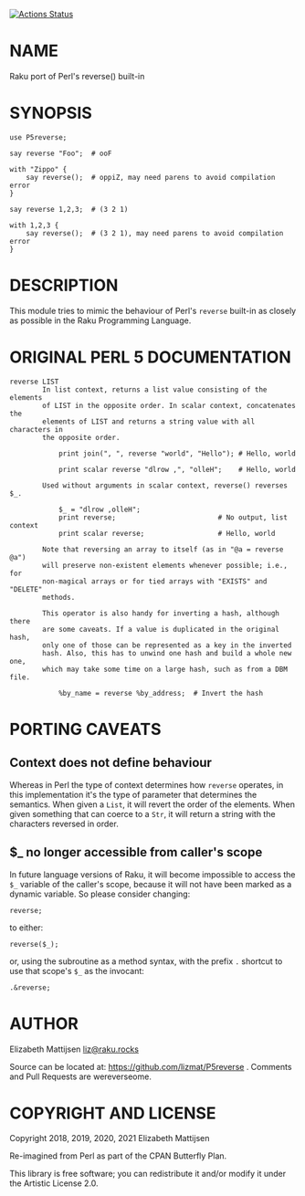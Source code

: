 [![Actions Status](https://github.com/lizmat/P5reverse/workflows/test/badge.svg)](https://github.com/lizmat/P5reverse/actions)

NAME
====

Raku port of Perl's reverse() built-in

SYNOPSIS
========

    use P5reverse;

    say reverse "Foo";  # ooF

    with "Zippo" {
        say reverse();  # oppiZ, may need parens to avoid compilation error
    }

    say reverse 1,2,3;  # (3 2 1)

    with 1,2,3 {
        say reverse();  # (3 2 1), may need parens to avoid compilation error
    }

DESCRIPTION
===========

This module tries to mimic the behaviour of Perl's `reverse` built-in as closely as possible in the Raku Programming Language.

ORIGINAL PERL 5 DOCUMENTATION
=============================

    reverse LIST
            In list context, returns a list value consisting of the elements
            of LIST in the opposite order. In scalar context, concatenates the
            elements of LIST and returns a string value with all characters in
            the opposite order.

                print join(", ", reverse "world", "Hello"); # Hello, world

                print scalar reverse "dlrow ,", "olleH";    # Hello, world

            Used without arguments in scalar context, reverse() reverses $_.

                $_ = "dlrow ,olleH";
                print reverse;                         # No output, list context
                print scalar reverse;                  # Hello, world

            Note that reversing an array to itself (as in "@a = reverse @a")
            will preserve non-existent elements whenever possible; i.e., for
            non-magical arrays or for tied arrays with "EXISTS" and "DELETE"
            methods.

            This operator is also handy for inverting a hash, although there
            are some caveats. If a value is duplicated in the original hash,
            only one of those can be represented as a key in the inverted
            hash. Also, this has to unwind one hash and build a whole new one,
            which may take some time on a large hash, such as from a DBM file.

                %by_name = reverse %by_address;  # Invert the hash

PORTING CAVEATS
===============

Context does not define behaviour
---------------------------------

Whereas in Perl the type of context determines how `reverse` operates, in this implementation it's the type of parameter that determines the semantics. When given a `List`, it will revert the order of the elements. When given something that can coerce to a `Str`, it will return a string with the characters reversed in order.

$_ no longer accessible from caller's scope
-------------------------------------------

In future language versions of Raku, it will become impossible to access the `$_` variable of the caller's scope, because it will not have been marked as a dynamic variable. So please consider changing:

    reverse;

to either:

    reverse($_);

or, using the subroutine as a method syntax, with the prefix `.` shortcut to use that scope's `$_` as the invocant:

    .&reverse;

AUTHOR
======

Elizabeth Mattijsen <liz@raku.rocks>

Source can be located at: https://github.com/lizmat/P5reverse . Comments and Pull Requests are wereverseome.

COPYRIGHT AND LICENSE
=====================

Copyright 2018, 2019, 2020, 2021 Elizabeth Mattijsen

Re-imagined from Perl as part of the CPAN Butterfly Plan.

This library is free software; you can redistribute it and/or modify it under the Artistic License 2.0.

